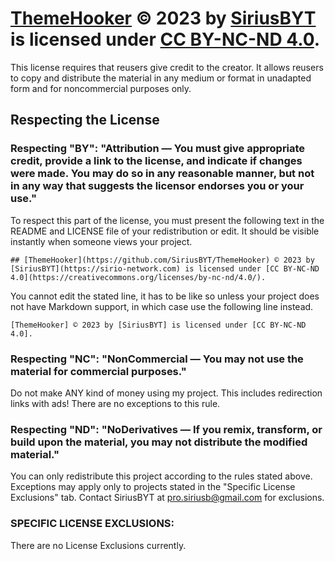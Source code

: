 # [ThemeHooker](https://github.com/SiriusBYT/ThemeHooker) © 2023 by [SiriusBYT](https://sirio-network.com) is licensed under [CC BY-NC-ND 4.0](https://creativecommons.org/licenses/by-nc-nd/4.0/).

This license requires that reusers give credit to the creator. It allows reusers to copy and distribute the material in any medium or format in unadapted form and for noncommercial purposes only. 

## Respecting the License

### Respecting "BY": "Attribution — You must give appropriate credit, provide a link to the license, and indicate if changes were made. You may do so in any reasonable manner, but not in any way that suggests the licensor endorses you or your use."
To respect this part of the license, you must present the following text in the README and LICENSE file of your redistribution or edit. It should be visible instantly when someone views your project.
``` 
## [ThemeHooker](https://github.com/SiriusBYT/ThemeHooker) © 2023 by [SiriusBYT](https://sirio-network.com) is licensed under [CC BY-NC-ND 4.0](https://creativecommons.org/licenses/by-nc-nd/4.0/).
```
You cannot edit the stated line, it has to be like so unless your project does not have Markdown support, in which case use the following line instead.
``` 
[ThemeHooker] © 2023 by [SiriusBYT] is licensed under [CC BY-NC-ND 4.0].
```

### Respecting "NC": "NonCommercial — You may not use the material for commercial purposes."

Do not make ANY kind of money using my project. This includes redirection links with ads! There are no exceptions to this rule.

### Respecting "ND": "NoDerivatives — If you remix, transform, or build upon the material, you may not distribute the modified material."
You can only redistribute this project according to the rules stated above. Exceptions may apply only to projects stated in the "Specific License Exclusions" tab. Contact SiriusBYT at pro.siriusb@gmail.com for exclusions.

### SPECIFIC LICENSE EXCLUSIONS:
There are no License Exclusions currently.
